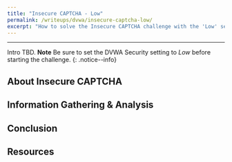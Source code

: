 ```yaml
---
title: "Insecure CAPTCHA - Low"
permalink: /writeups/dvwa/insecure-captcha-low/
excerpt: "How to solve the Insecure CAPTCHA challenge with the 'Low' setting."
---
```


---
Intro TBD.
**Note** Be sure to set the DVWA Security setting to *Low* before starting the challenge.
{: .notice--info}

## About Insecure CAPTCHA


## Information Gathering & Analysis


## Conclusion


## Resources